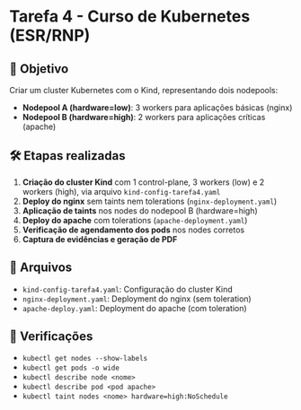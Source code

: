 # Tarefa 4 - Curso de Kubernetes (ESR/RNP)

## 🎯 Objetivo

Criar um cluster Kubernetes com o Kind, representando dois nodepools:

- **Nodepool A (hardware=low)**: 3 workers para aplicações básicas (nginx)
- **Nodepool B (hardware=high)**: 2 workers para aplicações críticas (apache)

## 🛠️ Etapas realizadas

1. **Criação do cluster Kind** com 1 control-plane, 3 workers (low) e 2 workers (high), via arquivo `kind-config-tarefa4.yaml`
2. **Deploy do nginx** sem taints nem tolerations (`nginx-deployment.yaml`)
3. **Aplicação de taints** nos nodes do nodepool B (hardware=high)
4. **Deploy do apache** com tolerations (`apache-deployment.yaml`)
5. **Verificação de agendamento dos pods** nos nodes corretos
6. **Captura de evidências e geração de PDF**

## 📂 Arquivos

- `kind-config-tarefa4.yaml`: Configuração do cluster Kind
- `nginx-deployment.yaml`: Deployment do nginx (sem toleration)
- `apache-deploy.yaml`: Deployment do apache (com toleration)

## 🧪 Verificações

- `kubectl get nodes --show-labels`
- `kubectl get pods -o wide`
- `kubectl describe node <nome>`
- `kubectl describe pod <pod apache>`
- `kubectl taint nodes <nome> hardware=high:NoSchedule`
